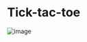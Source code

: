 # Tick-tac-toe
![image](https://github.com/rahulgaurav45/Tick-tac-toe/assets/141511330/60eb8b05-45cc-40ba-8e07-02c2acf5759b)
